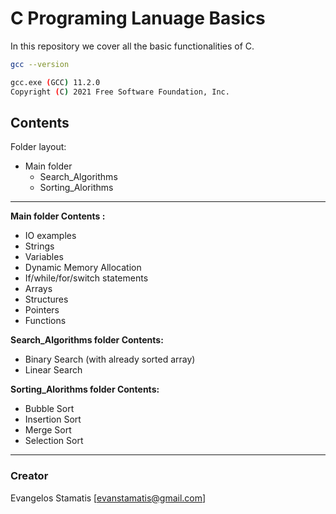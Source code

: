 # C Programing Lanuage Basics 
In this repository we cover all the basic functionalities of C.
``` bash
gcc --version

gcc.exe (GCC) 11.2.0
Copyright (C) 2021 Free Software Foundation, Inc.
```

## Contents
Folder layout: 
- Main folder
    - Search_Algorithms
    - Sorting_Alorithms
***
**Main folder Contents :**
- IO examples
- Strings
- Variables
- Dynamic Memory Allocation
- If/while/for/switch statements
- Arrays
- Structures
- Pointers
- Functions

**Search_Algorithms folder Contents:**
- Binary Search (with already sorted array)
- Linear Search 

**Sorting_Alorithms folder Contents:**
- Bubble Sort
- Insertion Sort
- Merge Sort
- Selection Sort
***
### Creator
Evangelos Stamatis [evanstamatis@gmail.com]